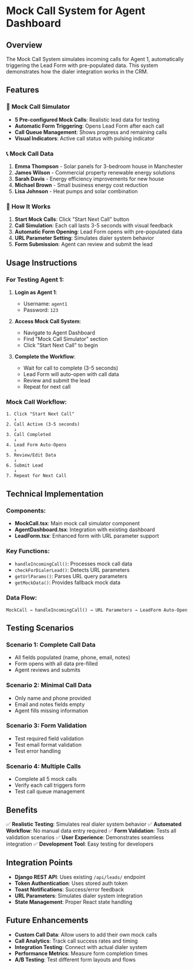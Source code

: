 # Mock Call System for Agent Dashboard

## Overview

The Mock Call System simulates incoming calls for Agent 1, automatically triggering the Lead Form with pre-populated data. This system demonstrates how the dialer integration works in the CRM.

## Features

### 🎯 **Mock Call Simulator**

- **5 Pre-configured Mock Calls**: Realistic lead data for testing
- **Automatic Form Triggering**: Opens Lead Form after each call
- **Call Queue Management**: Shows progress and remaining calls
- **Visual Indicators**: Active call status with pulsing indicator

### 📞 **Mock Call Data**

1. **Emma Thompson** - Solar panels for 3-bedroom house in Manchester
2. **James Wilson** - Commercial property renewable energy solutions
3. **Sarah Davis** - Energy efficiency improvements for new house
4. **Michael Brown** - Small business energy cost reduction
5. **Lisa Johnson** - Heat pumps and solar combination

### 🔄 **How It Works**

1. **Start Mock Calls**: Click "Start Next Call" button
2. **Call Simulation**: Each call lasts 3-5 seconds with visual feedback
3. **Automatic Form Opening**: Lead Form opens with pre-populated data
4. **URL Parameter Setting**: Simulates dialer system behavior
5. **Form Submission**: Agent can review and submit the lead

## Usage Instructions

### For Testing Agent 1:

1. **Login as Agent 1**:

   - Username: `agent1`
   - Password: `123`

2. **Access Mock Call System**:

   - Navigate to Agent Dashboard
   - Find "Mock Call Simulator" section
   - Click "Start Next Call" to begin

3. **Complete the Workflow**:
   - Wait for call to complete (3-5 seconds)
   - Lead Form will auto-open with call data
   - Review and submit the lead
   - Repeat for next call

### Mock Call Workflow:

```
1. Click "Start Next Call"
   ↓
2. Call Active (3-5 seconds)
   ↓
3. Call Completed
   ↓
4. Lead Form Auto-Opens
   ↓
5. Review/Edit Data
   ↓
6. Submit Lead
   ↓
7. Repeat for Next Call
```

## Technical Implementation

### Components:

- **MockCall.tsx**: Main mock call simulator component
- **AgentDashboard.tsx**: Integration with existing dashboard
- **LeadForm.tsx**: Enhanced form with URL parameter support

### Key Functions:

- `handleIncomingCall()`: Processes mock call data
- `checkForDialerLead()`: Detects URL parameters
- `getUrlParams()`: Parses URL query parameters
- `getMockData()`: Provides fallback mock data

### Data Flow:

```
MockCall → handleIncomingCall() → URL Parameters → LeadForm Auto-Open
```

## Testing Scenarios

### Scenario 1: Complete Call Data

- All fields populated (name, phone, email, notes)
- Form opens with all data pre-filled
- Agent reviews and submits

### Scenario 2: Minimal Call Data

- Only name and phone provided
- Email and notes fields empty
- Agent fills missing information

### Scenario 3: Form Validation

- Test required field validation
- Test email format validation
- Test error handling

### Scenario 4: Multiple Calls

- Complete all 5 mock calls
- Verify each call triggers form
- Test call queue management

## Benefits

✅ **Realistic Testing**: Simulates real dialer system behavior
✅ **Automated Workflow**: No manual data entry required
✅ **Form Validation**: Tests all validation scenarios
✅ **User Experience**: Demonstrates seamless integration
✅ **Development Tool**: Easy testing for developers

## Integration Points

- **Django REST API**: Uses existing `/api/leads/` endpoint
- **Token Authentication**: Uses stored auth token
- **Toast Notifications**: Success/error feedback
- **URL Parameters**: Simulates dialer system integration
- **State Management**: Proper React state handling

## Future Enhancements

- **Custom Call Data**: Allow users to add their own mock calls
- **Call Analytics**: Track call success rates and timing
- **Integration Testing**: Connect with actual dialer system
- **Performance Metrics**: Measure form completion times
- **A/B Testing**: Test different form layouts and flows
